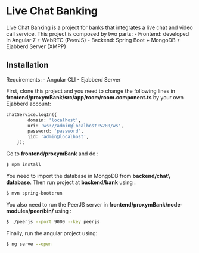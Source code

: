 # Live Chat Banking
Live Chat Banking is a project for banks that integrates a live chat and video call service.
This project is composed by two parts:
	- Frontend: developed in Angular 7 + WebRTC (PeerJS) 
	- Backend: Spring Boot + MongoDB + Ejabberd Server (XMPP)
## Installation
Requirements:
	- Angular CLI
	- Ejabberd Server

First, clone this project and you need to change the following lines in **frontend/proxymBank/src/app/room/room.component.ts** by your own Ejabberd account:
```python
chatService.logIn({
        domain: 'localhost',
        uri: 'ws://admin@localhost:5280/ws',
        password: 'password',
        jid: 'admin@localhost',
    });
```
Go to **frontend/proxymBank** and do :
```bash
$ npm install
```
You need to import the database in MongoDB from **backend/chat\ database**.
Then run project at **backend/bank** using :
```bash
$ mvn spring-boot:run
```
You also need to run the PeerJS server in **frontend/proxymBank/node-modules/peer/bin/** using :
```bash
$ ./peerjs --port 9000 --key peerjs
```
Finally, run the angular project using:
```bash
$ ng serve --open
```
